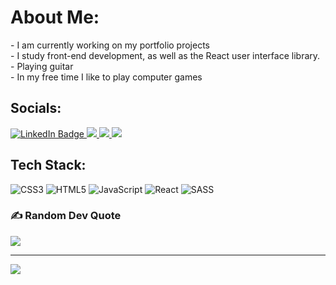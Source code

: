 #  About Me:
<div>
- I am currently working on my portfolio projects <br> - I study front-end development, as well as the React user interface library.<br> - Playing guitar<br> - In my free time I like to play computer games
</div>
 


##  Socials:
<div id="badges">
  <a href="https://www.linkedin.com/in/roman-bulanov/">
    <img src="https://img.shields.io/badge/LinkedIn-rgb(50,%2057,%2070)?style=for-the-badge&logo=linkedin&logoColor=rgb(0,%20238,%20255)" alt="LinkedIn Badge"/>
  </a>
  <a href="https://t.me/bulanov_roman">
    <img src="https://img.shields.io/badge/Telegram-rgb(0,%20238,%20255)?style=for-the-badge&logo=telegram&logoColor=white"/>
  </a>
  <a href="https://api.whatsapp.com/send/?phone=79273355448&text&type=phone_number&app_absent=0">
    <img src="https://img.shields.io/badge/WhatsApp-rgb(0,%20238,%20255)?style=for-the-badge&logo=WhatsApp&logoColor=white"/>
  </a>
  <a href="https://vk.com/reflexiv">
    <img src="https://img.shields.io/badge/VKontakte-rgb(0,%20238,%20255)?style=for-the-badge&logo=vk&logoColor=white"/>
  </a>
</div>


##  Tech Stack:
![CSS3](https://img.shields.io/badge/css3-rgb(0,%20238,%20255).svg?style=for-the-badge&logo=css3&logoColor=white) ![HTML5](https://img.shields.io/badge/html5-rgb(0,%20238,%20255).svg?style=for-the-badge&logo=html5&logoColor=white) ![JavaScript](https://img.shields.io/badge/javascript-rgb(0,%20238,%20255).svg?style=for-the-badge&logo=javascript&logoColor=white) ![React](https://img.shields.io/badge/react-rgb(0,%20238,%20255).svg?style=for-the-badge&logo=react&logoColor=white) ![SASS](https://img.shields.io/badge/SASS-rgb(0,%20238,%20255).svg?style=for-the-badge&logo=SASS&logoColor=white)



### ✍️ Random Dev Quote
![](https://quotes-github-readme.vercel.app/api?type=horizontal&theme=radical)


---
[![](https://visitcount.itsvg.in/api?id=romanbulanov&icon=0&color=0)](https://visitcount.itsvg.in)

<!-- Proudly created with GPRM ( https://gprm.itsvg.in ) -->
